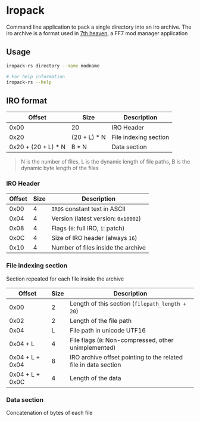 # Iropack

Command line application to pack a single directory into an iro archive.
The iro archive is a format used in [7th heaven](https://github.com/tsunamods-codes/7th-Heaven), a FF7 mod manager application

## Usage

```sh
iropack-rs directory --name modname

# For help information
iropack-rs --help
```

## IRO format

| Offset | Size | Description |
| ------------- | -------------- | -------------- |
| 0x00 | 20 | IRO Header |
| 0x20 | (20 + L) * N | File indexing section |
| 0x20 + (20 + L) * N | B * N | Data section |

> N is the number of files, L is the dynamic length of file paths, B is the dynamic byte length of the files

### IRO Header

| Offset | Size | Description |
| ------------- | -------------- | -------------- |
| 0x00 | 4 | `IROS` constant text in ASCII |
| 0x04 | 4 | Version (latest version: `0x10002`) |
| 0x08 | 4 | Flags (`0`: full IRO, `1`: patch) |
| 0x0C | 4 | Size of IRO header (always `16`) |
| 0x10 | 4 | Number of files inside the archive |

### File indexing section

Section repeated for each file inside the archive

| Offset | Size | Description |
| ------------- | -------------- | -------------- |
| 0x00 | 2 | Length of this section (`filepath_length + 20`) |
| 0x02 | 2 | Length of the file path |
| 0x04 | L | File path in unicode UTF16 |
| 0x04 + L  | 4 | File flags (`0`: Non-compressed, other unimplemented) |
| 0x04 + L + 0x04 | 8 | IRO archive offset pointing to the related file in data section |
| 0x04 + L + 0x0C | 4 | Length of the data |

### Data section

Concatenation of bytes of each file
